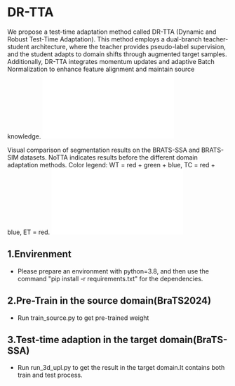 # DR-TTA

We propose a test-time adaptation method called DR-TTA (Dynamic and Robust Test-Time Adaptation). This method employs a dual-branch teacher-student architecture, where the teacher provides pseudo-label supervision, and the student adapts to domain shifts through augmented target samples. Additionally, DR-TTA integrates momentum updates and adaptive Batch Normalization to enhance feature alignment and maintain source knowledge.
![image](img/model_new_2.pdf)

Visual comparison of segmentation results on the BRATS-SSA and BRATS-SIM datasets. NoTTA indicates results before the different domain adaptation methods. Color legend: WT = red + green + blue, TC = red + blue, ET = red.
![image](img/SIM.pdf)

## 1.Envirenment
- Please prepare an environment with python=3.8, and then use the command "pip install -r requirements.txt" for the dependencies.

## 2.Pre-Train in the source domain(BraTS2024)
- Run train_source.py to get pre-trained weight

## 3.Test-time adaption in the target domain(BraTS-SSA)
- Run run_3d_upl.py to get the result in the target domain.It contains both train and test process.

